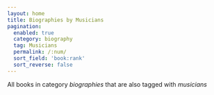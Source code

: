 ```yaml
---
layout: home
title: Biographies by Musicians
pagination: 
  enabled: true
  category: biography
  tag: Musicians
  permalink: /:num/
  sort_field: 'book:rank'
  sort_reverse: false
---
```


All books in category _biographies_ that are also tagged with _musicians_